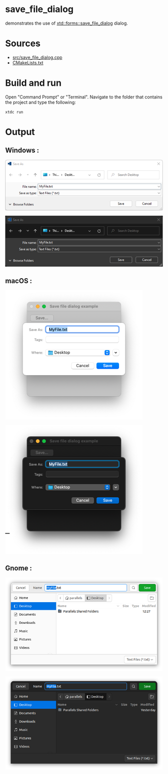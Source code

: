 # save_file_dialog

demonstrates the use of [xtd::forms::save_file_dialog](https://gammasoft71.github.io/xtd/reference_guides/latest/classxtd_1_1forms_1_1save__file__dialog.html) dialog.

# Sources

* [src/save_file_dialog.cpp](src/save_file_dialog.cpp)
* [CMakeLists.txt](CMakeLists.txt)

# Build and run

Open "Command Prompt" or "Terminal". Navigate to the folder that contains the project and type the following:

```shell
xtdc run
```

# Output

## Windows :

![Screenshot](../../../../docs/pictures/examples/save_file_dialog_w.png)

![Screenshot](../../../../docs/pictures/examples/save_file_dialog_wd.png)

## macOS :

![Screenshot](../../../../docs/pictures/examples/save_file_dialog_m.png)

![Screenshot](../../../../docs/pictures/examples/save_file_dialog_md.png)

## Gnome :

![Screenshot](../../../../docs/pictures/examples/save_file_dialog_g.png)

![Screenshot](../../../../docs/pictures/examples/save_file_dialog_gd.png)
